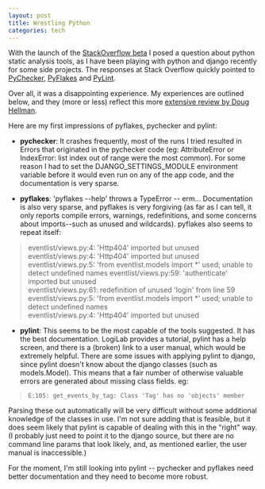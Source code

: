 ```yaml
--- 
layout: post
title: Wrestling Python
categories: tech
---
```

With the launch of the <a href="http://beta.stackoverflow.com">StackOverflow beta</a> I posed a question about python static analysis tools, as I have been playing with python and django recently for some side projects.  The responses at Stack Overflow quickly pointed to <a href="http://pychecker.sf.net">PyChecker</a>, <a href="http://divmod.org/trac/wiki/DivmodPyflakes">PyFlakes</a> and <a href="http://www.logilab.org/857">PyLint</a>.

Over all, it was a disappointing experience.  My experiences are outlined below, and they (more or less) reflect this more <a href="http://www.doughellmann.com/articles/CompletelyDifferent-2008-03-linters/index.html ">extensive review by Doug Hellman</a>.

Here are my first impressions of pyflakes, pychecker and pylint:

* **pychecker**: It crashes frequently, most of the runs I tried resulted in Errors that originated in the pychecker code (eg: AttributeError or IndexError: list index out of range were the most common).  For some reason I had to set the DJANGO_SETTINGS_MODULE environment variable before it would even run on any of the app code, and the documentation is very sparse.

* **pyflakes**: 'pyflakes --help' throws a TypeError -- erm... Documentation is also very sparse, and pyflakes is very forgiving (as far as I can tell, it only reports compile errors, warnings, redefinitions, and some concerns about imports--such as unused and wildcards).  pyflakes also seems to repeat itself:
> eventlist/views.py:4: 'Http404' imported but unused<br>
>     eventlist/views.py:4: 'Http404' imported but unused<br>
>     eventlist/views.py:5: 'from eventlist.models import *' used; unable to detect undefined names
>     eventlist/views.py:59: 'authenticate' imported but unused<br>
>     eventlist/views.py:61: redefinition of unused 'login' from
> line 59<br>
>     eventlist/views.py:5: 'from eventlist.models import *' used;
> unable to detect undefined names <br>
>    eventlist/views.py:4: 'Http404' imported but unused

* **pylint**: This seems to be the most capable of the tools suggested.  It has the best documentation.  LogiLab provides a tutorial, pylint has a help screen, and there is a (broken) link to a user manual, which would be extremely helpful.  There are some issues with applying pylint to django, since pylint doesn't know about the django classes (such as models.Model).  This means that a fair number of otherwise valuable errors are generated about missing class fields.  eg:
> `E:105: get_events_by_tag: Class 'Tag' has no 'objects' member`<br>

 Parsing these out automatically will be very difficult without some additional knowledge of the classes in use.  I'm not sure adding that is feasible, but it does seem likely that pylint is capable of dealing with this in the "right" way.  (I probably just need to point it to the django source, but there are no command line params that look likely, and, as mentioned earlier, the user manual is inaccessible.)

For the moment, I'm still looking into pylint -- pychecker and pyflakes need better documentation and they need to become more robust.
